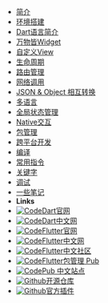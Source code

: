 - [简介](README)
- [环境搭建](install)
- [Dart语言简介](dart)
- [万物皆Widget](widget)
- [自定义View](custom)
- [生命周期](lifecycle)
- [路由管理](route)
- [网络调用](http)
- [JSON & Object 相互转换](convert)
- [多语言](i18n)
- [全局状态管理](provider)
- [Native交互](native)
- [包管理](package)
- [跨平台开发](cross)
- [编译](compile)
- [常用指令](command)
- [关键字](keywords)
- [调试](debug)
- [一些笔记](note)
- **Links**
- [![Code](https://icongr.am/feather/code.svg?size=16&color=808080)Dart官网](https://dart.dev/)
- [![Code](https://icongr.am/feather/code.svg?size=16&color=808080)Dart中文网](https://dart.cn/)
- [![Code](https://icongr.am/feather/code.svg?size=16&color=808080)Flutter官网](https://flutter.dev)
- [![Code](https://icongr.am/feather/code.svg?size=16&color=808080)Flutter中文网](https://flutter.cn/)
- [![Code](https://icongr.am/feather/code.svg?size=16&color=808080)Flutter中文社区](https://flutterchina.club)
- [![Code](https://icongr.am/feather/code.svg?size=16&color=808080)Flutter包管理 Pub](https://pub.dev)
- [![Code](https://icongr.am/feather/code.svg?size=16&color=808080)Pub 中文站点](https://pub.flutter-io.cn/)
- [![Github](https://icongram.jgog.in/simple/github.svg?color=808080&size=16)开源仓库](https://github.com/flutter/flutter)
- [![Github](https://icongram.jgog.in/simple/github.svg?color=808080&size=16)官方插件](https://github.com/flutter/plugins)
